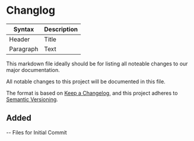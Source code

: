 # Changlog

| Syntax      | Description |
| ----------- | ----------- |
| Header      | Title       |
| Paragraph   | Text        |

This markdown file ideally should be for listing all noteable changes to our major documentation.

All notable changes to this project will be documented in this file.

The format is based on [Keep a Changelog](https://keepachangelog.com/en/1.0.0/),
and this project adheres to [Semantic Versioning](https://semver.org/spec/v2.0.0.html).

## Added

-- Files for Initial Commit
